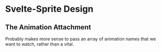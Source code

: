 # Svelte-Sprite Design

## The Animation Attachment

Probably makes more sense to pass an array of animation names that we want to watch, rather than a vital.
